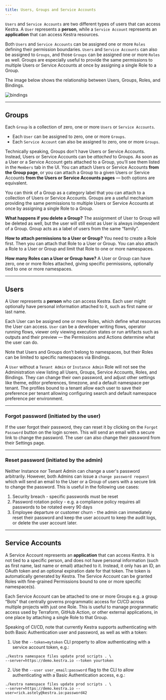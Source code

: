 ```yaml
---
title: Users, Groups and Service Accounts
---
```


`Users` and `Service Accounts` are two different types of users that can access Kestra. A `User` represents a **person**, while a `Service Account` represents an **application** that can access Kestra resources.

Both `Users` and `Service Accounts` can be assigned one or more `Roles` defining their permission boundaries. `Users` and `Service Accounts` can also be assigned to `Groups`, and those `Groups` can be assigned one or more `Roles` as well. Groups are especially useful to provide the same permissions to multiple Users or Service Accounts at once by assigning a single Role to a Group.

The image below shows the relationship between Users, Groups, Roles, and Bindings.

![bindings](/docs/bindings.png)

---

## Groups

Each `Group` is a collection of zero, one or more `Users` or `Service Accounts`.
- Each `User` can be assigned to zero, one or more `Groups`.
- Each `Service Account` can also be assigned to zero, one or more `Groups`.

Technically speaking, Groups don't have Users or Service Accounts. Instead, Users or Service Accounts can be _attached_ to Groups. As soon as a User or a Service Account gets attached to a Group, you’ll see them listed in the `Members` tab in the UI. You can attach Users or Service Accounts **from the Group page**, or you can attach a Group to a given Users or Service Accounts **from the Users or Service Accounts pages** — both options are equivalent.

You can think of a Group as a category label that you can attach to a collection of Users or Service Accounts. Groups are a useful mechanism providing the same permissions to multiple Users or Service Accounts at once by assigning a single Role to a Group.

**What happens if you delete a Group?** The assignment of User to Group will be deleted as well, but the user will still exist as User is always independent of a Group. Group acts as a label of users from the same “family”.

**How to attach permissions to a User or Group?** You need to create a Role first. Then you can attach that Role to a User or Group. You can also attach a Role to a User or Group and limit that Role to one or more namespaces.

**How many Roles can a User or Group have?** A User or Group can have zero, one or more Roles attached, giving specific permissions, optionally tied to one or more namespaces.

---

## Users

A User represents a **person** who can access Kestra. Each user might optionally have personal information attached to it, such as first name or last name.

Each User can be assigned one or more Roles, which define what resources the User can access. `User` can be a developer writing flows, operator running flows, viewer only viewing execution states or run artifacts such as outputs and their preview — the Permissions and Actions determine what the user can do.

Note that Users and Groups don’t belong to namespaces, but their Roles can be limited to specific namespaces via Bindings.

A `User` without a `Tenant Admin` or `Instance Admin` Role will not see the Administration view listing all Users, Groups, Service Accounts, Roles, and Bindings. They can change their own password, and adjust other settings like theme, editor preferences, timezone, and a default namespace per tenant. The profiles bound to a tenant allow each user to save their preference per tenant allowing configuring search and default namespace preference per environment.

---

### Forgot password (initiated by the user)

If the user forgot their password, they can reset it by clicking on the `Forgot Password` button on the login screen. This will send an email with a secure link to change the password. The user can also change their password from their Settings page.

---

### Reset password (initiated by the admin)

Neither Instance nor Tenant Admin can change a user's password arbitrarily. However, both Admins can issue a `change password request` which will send an email to the User or a Group of users with a secure link to change the password. This is useful in the following use cases:

1. Security breach - specific passwords must be reset
2. Password rotation policy - e.g. a compliance policy requires all passwords to be rotated every 90 days
3. Employee departure or customer churn - the admin can immediately reset their password and keep the user account to keep the audit logs, or delete the user account later.

---

## Service Accounts

A Service Account represents an **application** that can access Kestra. It is not tied to a specific person, and does not have personal information (such as first name, last name or email) attached to it. Instead, it only has an ID, an OAuth token and an optional expiration date for that token. The token is automatically generated by Kestra. The Service Account can be granted Roles with fine-grained Permissions bound to one or more specific namespace(s).

Each Service Account can be attached to one or more Groups e.g. a group “Bots” that centrally governs programmatic access for CI/CD across multiple projects with just one Role. This is useful to manage programmatic access used by Terraform, GitHub Action, or other external applications, in one place by attaching a single Role to that Group.

Speaking of CI/CD, note that currently Kestra supports authenticating with both Basic Authentication user and password, as well as with a token:

1. Use the `--token=mytoken` CLI property to allow authenticating with a service account token, e.g.:

```
./kestra namespace files update prod scripts . \
--server=https://demo.kestra.io --token yourtoken
```

2. Use the `--user user_email:password` flag to the CLI to allow authenticating with a Basic Authentication access, e.g.:

```
./kestra namespace files update prod scripts . \
--server=https://demo.kestra.io --user=rick.astely@kestra.io:password42
```
